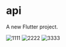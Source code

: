 # api

A new Flutter project.

![1111](https://github.com/SHOAIB1050/IntergradePexelAPIinflutter/assets/10377875/09d48be0-e452-4c67-8e2a-648da79df81e) ![2222](https://github.com/SHOAIB1050/IntergradePexelAPIinflutter/assets/10377875/4d1cc4d4-cf08-4a30-8769-a3dbaf90d426) ![3333](https://github.com/SHOAIB1050/IntergradePexelAPIinflutter/assets/10377875/814f85df-0a9b-4f81-9bf4-8e25b6b73ad1)
